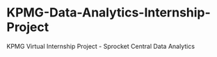 # KPMG-Data-Analytics-Internship-Project
KPMG Virtual Internship Project - Sprocket Central Data Analytics 
